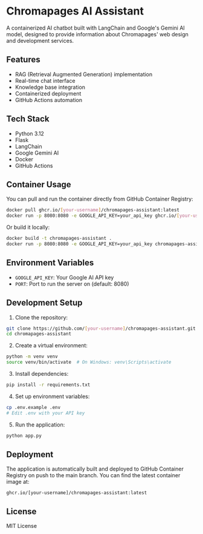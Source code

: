 # Chromapages AI Assistant

A containerized AI chatbot built with LangChain and Google's Gemini AI model, designed to provide information about Chromapages' web design and development services.

## Features

- RAG (Retrieval Augmented Generation) implementation
- Real-time chat interface
- Knowledge base integration
- Containerized deployment
- GitHub Actions automation

## Tech Stack

- Python 3.12
- Flask
- LangChain
- Google Gemini AI
- Docker
- GitHub Actions

## Container Usage

You can pull and run the container directly from GitHub Container Registry:

```bash
docker pull ghcr.io/[your-username]/chromapages-assistant:latest
docker run -p 8080:8080 -e GOOGLE_API_KEY=your_api_key ghcr.io/[your-username]/chromapages-assistant:latest
```

Or build it locally:

```bash
docker build -t chromapages-assistant .
docker run -p 8080:8080 -e GOOGLE_API_KEY=your_api_key chromapages-assistant
```

## Environment Variables

- `GOOGLE_API_KEY`: Your Google AI API key
- `PORT`: Port to run the server on (default: 8080)

## Development Setup

1. Clone the repository:
```bash
git clone https://github.com/[your-username]/chromapages-assistant.git
cd chromapages-assistant
```

2. Create a virtual environment:
```bash
python -m venv venv
source venv/bin/activate  # On Windows: venv\Scripts\activate
```

3. Install dependencies:
```bash
pip install -r requirements.txt
```

4. Set up environment variables:
```bash
cp .env.example .env
# Edit .env with your API key
```

5. Run the application:
```bash
python app.py
```

## Deployment

The application is automatically built and deployed to GitHub Container Registry on push to the main branch. You can find the latest container image at:

```
ghcr.io/[your-username]/chromapages-assistant:latest
```

## License

MIT License 